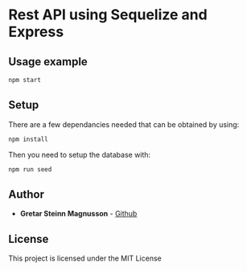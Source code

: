 # Rest API using Sequelize and Express

## Usage example

```sh
npm start
```

## Setup

There are a few dependancies needed that can be obtained by using:

```sh
npm install
```

Then you need to setup the database with:

```sh
npm run seed
```

## Author

* **Gretar Steinn Magnusson** - [Github](https://github.com/gretarst)

## License

This project is licensed under the MIT License